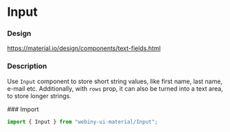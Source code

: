 # Input

### Design
<a href="https://material.io/design/components/text-fields.html" target="_blank">https://material.io/design/components/text-fields.html</a>

### Description
Use `Input` component to store short string values, like first name, last name, e-mail etc.
Additionally, with `rows` prop, it can also be turned into a text area, to store longer strings.

### Import
```js
import { Input } from "webiny-ui-material/Input";
```